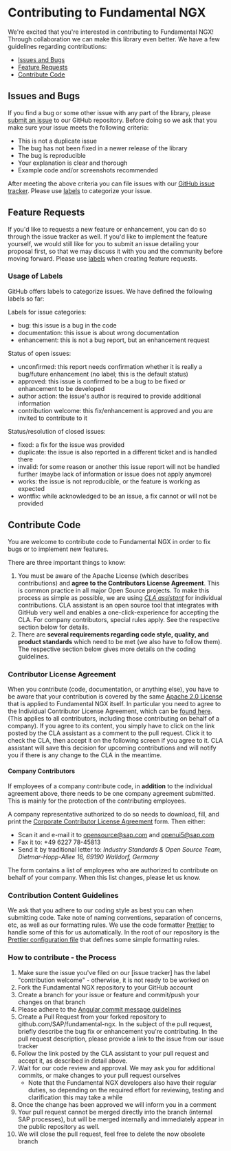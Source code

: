 # Contributing to Fundamental NGX

We're excited that you're interested in contributing to Fundamental NGX! Through collaboration we can make this library even better.  We have a few guidelines regarding contributions:
 * [Issues and Bugs](#issues-and-bugs)
 * [Feature Requests](#feature-requests)
 * [Contribute Code](#contribute-code)

## Issues and Bugs

If you find a bug or some other issue with any part of the library, please [submit an issue](https://github.com/SAP/fundamental-ngx/issues) to our GitHub repository.  Before doing so we ask that you make sure your issue meets the following criteria:

* This is not a duplicate issue
* The bug has not been fixed in a newer release of the library
* The bug is reproducible
* Your explanation is clear and thorough
* Example code and/or screenshots recommended

After meeting the above criteria you can file issues with our [GitHub issue tracker](https://github.com/SAP/fundamental-ngx/issues/new).  Please use [labels](#usage-of-labels) to categorize your issue.

## Feature Requests

If you'd like to requests a new feature or enhancement, you can do so through the issue tracker as well.  If you'd like to implement the feature yourself, we would still like for you to submit an issue detailing your proposal first, so that we may discuss it with you and the community before moving forward.  Please use [labels](#usage-of-labels) when creating feature requests.

### Usage of Labels

GitHub offers labels to categorize issues. We have defined the following labels so far:

Labels for issue categories:
 * bug: this issue is a bug in the code
 * documentation: this issue is about wrong documentation
 * enhancement: this is not a bug report, but an enhancement request

Status of open issues:
 * unconfirmed: this report needs confirmation whether it is really a bug/future enhancement (no label; this is the default status)
 * approved: this issue is confirmed to be a bug to be fixed or enhancement to be developed
 * author action: the issue's author is required to provide additional information
 * contribution welcome: this fix/enhancement is approved and you are invited to contribute to it

Status/resolution of closed issues:
 * fixed: a fix for the issue was provided
 * duplicate: the issue is also reported in a different ticket and is handled there
 * invalid: for some reason or another this issue report will not be handled further (maybe lack of information or issue does not apply anymore)
 * works: the issue is not reproducible, or the feature is working as expected
 * wontfix: while acknowledged to be an issue, a fix cannot or will not be provided

## Contribute Code

You are welcome to contribute code to Fundamental NGX in order to fix bugs or to implement new features.

There are three important things to know:

1.  You must be aware of the Apache License (which describes contributions) and **agree to the Contributors License Agreement**. This is common practice in all major Open Source projects. To make this process as simple as possible, we are using *[CLA assistant](https://cla-assistant.io/)* for individual contributions. CLA assistant is an open source tool that integrates with GitHub very well and enables a one-click-experience for accepting the CLA. For company contributors, special rules apply. See the respective section below for details.
2.  There are **several requirements regarding code style, quality, and product standards** which need to be met (we also have to follow them). The respective section below gives more details on the coding guidelines.

### Contributor License Agreement

When you contribute (code, documentation, or anything else), you have to be aware that your contribution is covered by the same [Apache 2.0 License](http://www.apache.org/licenses/LICENSE-2.0) that is applied to Fundamental NGX itself.
In particular you need to agree to the Individual Contributor License Agreement,
which can be [found here](https://gist.github.com/CLAassistant/bd1ea8ec8aa0357414e8).
(This applies to all contributors, including those contributing on behalf of a company). If you agree to its content, you simply have to click on the link posted by the CLA assistant as a comment to the pull request. Click it to check the CLA, then accept it on the following screen if you agree to it. CLA assistant will save this decision for upcoming contributions and will notify you if there is any change to the CLA in the meantime.

#### Company Contributors

If employees of a company contribute code, in **addition** to the individual agreement above, there needs to be one company agreement submitted. This is mainly for the protection of the contributing employees.

A company representative authorized to do so needs to download, fill, and print
the [Corporate Contributor License Agreement](/docs/SAP%20Corporate%20Contributor%20License%20Agreement.pdf) form. Then either:

-   Scan it and e-mail it to [opensource@sap.com](mailto:opensource@sap.com) and [openui5@sap.com](mailto:openui5@sap.com)
-   Fax it to: +49 6227 78-45813
-   Send it by traditional letter to: *Industry Standards & Open Source Team, Dietmar-Hopp-Allee 16, 69190 Walldorf, Germany*

The form contains a list of employees who are authorized to contribute on behalf of your company. When this list changes, please let us know.

### Contribution Content Guidelines

We ask that you adhere to our coding style as best you can when submitting code.  Take note of naming conventions, separation of concerns, etc, as well as our formatting rules.  We use the code formatter [Prettier](https://prettier.io/) to handle some of this for us automatically.  In the root of our repository is the [Prettier configuration file](https://github.com/SAP/fundamental-ngx/blob/master/.prettierrc) that defines some simple formatting rules.

### How to contribute - the Process

1.  Make sure the issue you've filed on our [issue tracker] has the label "contribution welcome" - otherwise, it is not ready to be worked on
2.  Fork the Fundamental NGX repository to your GitHub account
3.  Create a branch for your issue or feature and commit/push your changes on that branch
4.  Please adhere to the [Angular commit message guidelines](https://github.com/angular/angular/blob/master/CONTRIBUTING.md#commit)
5.  Create a Pull Request from your forked repository to github.com/SAP/fundamental-ngx.  In the subject of the pull request, briefly describe the bug fix or enhancement you're contributing.  In the pull request description, please provide a link to the issue from our issue tracker
6.  Follow the link posted by the CLA assistant to your pull request and accept it, as described in detail above.
7.  Wait for our code review and approval.  We may ask you for additional commits, or make changes to your pull request ourselves
    -   Note that the Fundamental NGX developers also have their regular duties, so depending on the required effort for reviewing, testing and clarification this may take a while
8.  Once the change has been approved we will inform you in a comment
9.  Your pull request cannot be merged directly into the branch (internal SAP processes), but will be merged internally and immediately appear in the public repository as well.
10.  We will close the pull request, feel free to delete the now obsolete branch
